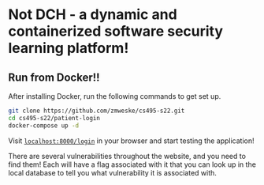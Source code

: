 # Not DCH - a dynamic and containerized software security learning platform!

## Run from Docker!!

After installing Docker, run the following commands to get set up. 

```sh
git clone https://github.com/zmweske/cs495-s22.git
cd cs495-s22/patient-login
docker-compose up -d
```

Visit [`localhost:8000/login`](http://localhost:8000/login) in your browser and start testing the application!

There are several vulnerabilities throughout the website, and you need to find them! Each will have a flag associated with it that you can look up in the local database to tell you what vulnerability it is associated with. 
